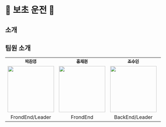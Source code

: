 # 🚗 보초 운전 🚕
## 소개

## 팀원 소개
<table>
  <tr>
    <td align="center"><a href="https://github.com/Dolphin-PC"><sub><b>박찬영</b></sub></a><br /></td>
    <td align="center"><a href="https://github.com/hyeon9808"><sub><b>홍채현</b></sub></a><br /></td>
    <td align="center"><a href="https://github.com/whtndls"><sub><b>조수인</b></sub></a><br /></td>
    <td align="center"><a href="https://github.com/young219257"><sub><b>김영아</b></sub></a><br /></td>
    <td align="center"><a href="https://github.com/hyoyeolking"><sub><b>전효열</b></sub></a><br /></td>
  </tr>
  <tr>
      <td align="center"><img src="https://github.com/user-attachments/assets/683f52f8-d8e4-4e9e-ac1f-a5ed7d4b032a" width="150px;" alt=""/><br /><sub></td>
      <td align="center"><img src="https://github.com/user-attachments/assets/a4aa44bc-4d59-46e7-8b74-b18d94a3186e" width="150px;" alt=""/><br /></td>
      <td align="center"><img src="" width="150px;" alt=""/><br /></td>
      <td align="center"><img src="https://github.com/user-attachments/assets/4bb46790-6183-44cc-b51b-270d36c71710" width="150px;" alt=""/><br /></td>
      <td align="center"><img src="https://github.com/user-attachments/assets/9ebc81f2-52ba-4b97-b6d3-07c4c21fe1f0" width="150px;" alt=""/><br /></td>
    </tr>
  <tr>
    <td align="center">FrondEnd/Leader</td>
    <td align="center">FrondEnd</td>
    <td align="center">BackEnd/Leader</td>
    <td align="center">BackEnd</td>
    <td align="center">BackEnd</td>
  </tr>
</table>
